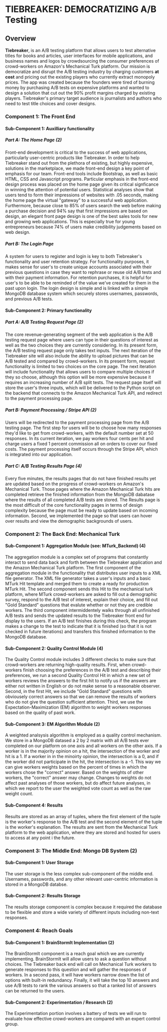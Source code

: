 # TIEBREAKER: DEMOCRATIZING A/B Testing


## Overview

**Tiebreaker**, is an A/B testing platform that allows users to test alternative titles for books and articles, user interfaces for mobile applications, and business names and logos by crowdsourcing the consumer preferences of crowd-workers on Amazon's Mechanical Turk platform. Our mission is democratize and disrupt the A/B testing industry by charging customers **at cost** and pricing out the existing players who currently extract monopoly prices. The app was created because the founders were tired of burning money by purchasing A/B tests on expensive platforms and wanted to design a solution that cut out the 90% profit margins charged by existing players. Tiebreaker's primary target audience is journalists and authors who need to test title choices and cover designs. 

### Component 1: The Front End


#### Sub-Component 1: Auxilliary functionality


##### Part A: The Home Page (2)

Front-end development is critical to the success of web applications, particularly user-centric products like Tiebreaker. In order to help Tiebreaker stand out from the plethora of existing, but highly expensive, solutions in the marketplace, we made front-end design a key point of emphasis for our team. Front-end tools include Bootstrap, as well as basic HTML, CSS and Javascript programs. Particular emphasis in the front-end design process was placed on the home page given its critical signficance in winning the attention of potential users. Statistical analyses show that users tend to form their impressions of websites with .05 seconds, making the home page the virtual "gateway" to a successful web application. Furthermore, because close to 85% of users search the web before making a purchase decision and 94% say that first impressions are based on design, an elegant front page design is one of the best sales tools for new and growing web applications. This is especially true for young entrepreneurs because 74% of users make credibility judgements based on web design. 

##### Part B: The Login Page

A system for users to register and login is key to both Tiebreaker's functionality and user retention strategy. For functionality purposes, it makes sense for user's to create unique accounts associated with their previous questions in case they want to rephrase or reuse old A/B tests and with their payment information. For retention purchases, it is helpful for user's to be able to be reminded of the value we've created for them in the past upon login. The login design is simple and is linked with a simple MongoDB database system which securely stores usernames, passwords, and previous A/B tests. 

#### Sub-Component 2: Primary functionality

##### Part A: A/B Testing Request Page (2)

The core revenue-generating segment of the web application is the A/B testing request page where users can type in their questions of interest as well as the two choices they are currently considering. In its present form, the A/B testing request page only takes text inputs. The next iteration of the Tiebreaker site will also include the ability to upload pictures that can be A/B tested and compared by crowd-workers. In its present form, request functionality is limited to two choices on the core page. The next iteration will include functionality that allows users to compare multiple choices if they so choose, although this option will be more expensive because it requires an increasing number of A/B split tests. The request page itself will store the user's three inputs, which will be delivered to the Python script on the backend that connects to the Amazon Mechanical Turk API, and redirect to the payment processing page.

##### Part B: Payment Processing / Stripe API (2)

Users will be redirected to the payment processing page from the A/B testing page. The first step for users will be to choose how many responses they'd like to get from crowd-workers, with the default number set at 50 responses. In its current iteration, we pay workers four cents per hit and charge users a fixed 1 percent commission all on orders to cover our fixed costs. The payment processing itself occurs through the Stripe API, which is integrated into our application.

##### Part C: A/B Testing Results Page (4)

Every five minutes, the results pages that do not have finished results yet are updated based on the progress of crowd-workers on Amazon's Mechanical Turk. Those pages where the Amazon Mechanical Turk hits are completed retrieve the finished information from the MongoDB dabatase where the results of all completed A/B tests are stored. The Results page is the most difficult of the core functionality pages in terms of design complexity because the page must be ready to update based on incoming information. Second, we implemented the page so that users can hover over results and view the demographic backgrounds of users. 

### Component 2: The Back End: Mechanical Turk

#### Sub-Component 1: Aggregation Module (see: MTurk_Backend) (4)

The aggregation module is a complex set of programs that constantly interact to send data back and forth between the Tiebreaker application and the Amazon Mechanical Turk platform. The first component of the aggregation module in the functionality that distributes user inputs to a XML file generator. The XML file generator takes a user's inputs and a basic MTurk Hit template and merged them to create a ready for production MTurk Hit. The second component sends this Hit to the mechanical turk platform, where MTurk crowd-workers are asked to fill out a demographic survey, respond to the A/B test of interest, explain their choice, and fill out "Gold Standard" questions that evalute whether or not they are credible workers. The third component intermiddentely walks through all unfinished A/B tests and sends the updated results to the Tiebreaker front end for display to the users. If an A/B test finishes during this check, the program makes a change to the test to indicate that it is finished (so that it is not checked in future iterations) and transfers this finished information to the MongoDB database. 

#### Sub-Component 2: Quality Control Module (4)

The Quality Control module includes 3 different checks to make sure that crowd-workers are returning high-quality results. First, when crowd-workers finish choosing the preferences in the A/B test and describing their preferences, we run a second Quality Control Hit in which a new set of workers reviews the answers to the first hit to notify us if the answers are either not written in English or do not make sense to a reasonable observer. Second, in the first Hit, we include "Gold Standard" questions with obviousely correct answers so that we can remove the results of workers who do not give the question sufficient attention. Third, we use the Expectation-Maximization (EM) algorithm to weight workers responses based on the quality of past work.

#### Sub-Component 3: EM Algorithm Module (2)

A weighted analsysis algorithm is employed as a quality control mechanism. We store in a MongoDB datased a 2 by 2 matrix with all A/B tests ever completed on our platform on one axis and all workers on the other axis. If a worker is in the majority opinion on a hit, the intersection of the worker and hit is a 1. If a worker in in the minoirty opinion, the intersection is a 0, and if the worker did not participate in the hit, the intersection is a -1. This way we can give workers weights based on the percent of times in which the workers chose the "correct" answer. Based on the weights of other workers, the "correct" answer may change. Changes to weights do not affect past analyses of those workers, but do affect future analyses, in which we report to the user the weighted vote count as well as the raw weight count. 

#### Sub-Component 4: Results

Results are stored as an array of tuples, where the first element of the tuple is the worker's response to the A/B test and the second element of the tuple is the worker's explanation. The results are sent from the Mechanical Turk platform to the web application, where they are stored and hosted for users to access at any point i the future. 

### Component 3: The Middle End: Mongo DB System (2)

#### Sub-Component 1: User Storage

The user storage is the less complex sub-component of the middle end. Usernames, passwords, and any other relevant user-centric information is stored in a MongoDB databse. 

#### Sub-Component 2: Results Storage

The results storage component is complex because it required the database to be flexible and store a wide variety of different inputs including non-text responses.

### Component 4: Reach Goals
 
#### Sub-Component 1: BrainStormIt Implementation (2)

The BrainStormIt component is a reach goal which we are currently implementing. BrainStormIt will allow users to ask a question without choices. The Tiebreaker back end will call on Mechanical Turk workers to generate responses to this question and will gather the responses of workers. In a second pass, it will have workers narrow down the list of options with built-in redundancy. Finally, it will take the top 10 answers and use A/B tests to rank the various answers so that a ranked list of answers can be returned to the users. 

#### Sub-Component 2: Experimentation / Research (2)

The Experimentation portion involves a battery of tests we will run to evaluate how effective crowd-workers are compared with an expert control group.



